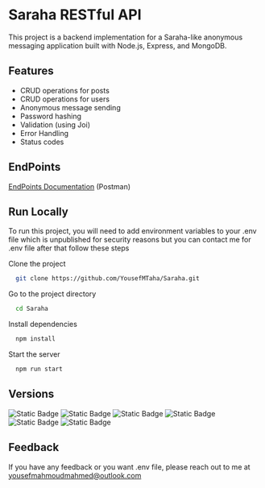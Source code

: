 # Saraha RESTful API

This project is a backend implementation for a Saraha-like anonymous messaging application built with Node.js, Express, and MongoDB.

## Features
- CRUD operations for posts 
- CRUD operations for users
- Anonymous message sending
- Password hashing
- Validation (using Joi)
- Error Handling
- Status codes

## EndPoints

[EndPoints Documentation](https://documenter.getpostman.com/view/25674968/2s9YJdX3MR) (Postman)

## Run Locally

To run this project, you will need to add environment variables to your .env file which is unpublished for security reasons but you can contact me for .env file after that follow these steps

Clone the project

```bash
  git clone https://github.com/YousefMTaha/Saraha.git
```

Go to the project directory

```bash
  cd Saraha
```

Install dependencies

```bash
  npm install
```

Start the server

```bash
  npm run start
```


## Versions

<img alt="Static Badge" src="https://img.shields.io/badge/bcryptjs-2.4.3-blue"> <img alt="Static Badge" src="https://img.shields.io/badge/dotenv-16.3.1-yellow"> <img alt="Static Badge" src="https://img.shields.io/badge/express-4.18.2-red"> <img alt="Static Badge" src="https://img.shields.io/badge/mongoose-7.3.1-red">
<img alt="Static Badge" src="https://img.shields.io/badge/http--status--codes-2.2.0-yellow"> <img alt="Static Badge" src="https://img.shields.io/badge/joi-17.10.1-blue">
## Feedback

If you have any feedback or you want .env file, please reach out to me at yousefmahmoudmahmed@outlook.com
